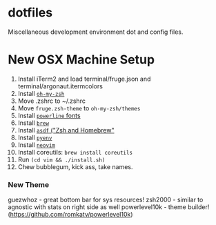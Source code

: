 # dotfiles
Miscellaneous development environment dot and config files.

# New OSX Machine Setup
1. Install iTerm2 and load terminal/fruge.json and terminal/argonaut.itermcolors
2. Install [`oh-my-zsh`](https://github.com/ohmyzsh/ohmyzsh)
3. Move .zshrc to ~/.zshrc
4. Move `fruge.zsh-theme` to `oh-my-zsh/themes`
5. Install [`powerline` fonts](https://github.com/powerline/fonts)
6. Install [`brew`](http://brew.sh)
7. Install [`asdf` ("Zsh and Homebrew"](https://asdf-vm.com/guide/getting-started.html)
7. Install  [`pyenv`](https://github.com/pyenv/pyenv)
8. Install [`neovim`](http://neovim.io)
9. Install coreutils: ```brew install coreutils```
10. Run `(cd vim && ./install.sh)`
11. Chew bubblegum, kick ass, take names.


### New Theme
guezwhoz - great bottom bar for sys resources!
zsh2000 - similar to agnostic with stats on right side as well
powerlevel10k - theme builder! (https://github.com/romkatv/powerlevel10k)